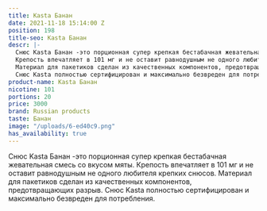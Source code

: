 ```yaml
---
title: Kasta Банан
date: 2021-11-18 15:14:00 Z
position: 198
title-seo: Kasta Банан
descr: |-
  Снюс Kasta Банан -это порционная супер крепкая бестабачная жевательная смесь со вкусом мяты.
  Крепость впечатляет в 101 мг и не оставит равнодушным не одного любителя крепких снюсов.
  Материал для пакетиков сделан из качественных компонентов, предотвращающих разрыв.
  Снюс Kasta полностью сертифицирован и максимально безвреден для потребления.
product-name: Kasta Банан
nicotine: 101
portions: 20
price: 3000
brand: Russian products
taste: Банан
image: "/uploads/6-ed40c9.png"
has_availability: true
---
```


Снюс Kasta Банан -это порционная супер крепкая бестабачная жевательная смесь со вкусом мяты.
Крепость впечатляет в 101 мг и не оставит равнодушным не одного любителя крепких снюсов.
Материал для пакетиков сделан из качественных компонентов, предотвращающих разрыв.
Снюс Kasta полностью сертифицирован и максимально безвреден для потребления.